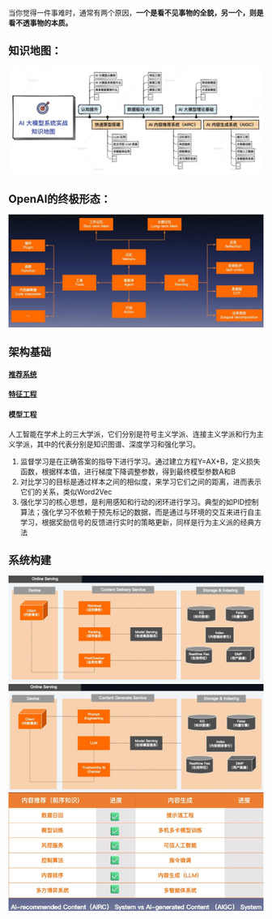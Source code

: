 当你觉得一件事难时，通常有两个原因，**一个是看不见事物的全貌，另一个，则是看不透事物的本质。**

## 知识地图：
![](attachments/20240309112155.jpg)
## OpenAI的终极形态：
![](attachments/20240309140712.jpg)
## 架构基础
#### [推荐系统](推荐系统.md)
#### [特征工程](特征工程.md)
#### 模型工程
人工智能在学术上的三大学派，它们分别是符号主义学派、连接主义学派和行为主义学派，其中的代表分别是知识图谱、深度学习和强化学习。
1. 监督学习是在正确答案的指导下进行学习。通过建立方程Y=AX+B，定义损失函数，根据样本值，进行梯度下降调整参数，得到最终模型参数A和B
2. 对比学习的目标是通过样本之间的相似度，来学习它们之间的距离，进而表示它们的关系，类似Word2Vec
3. 强化学习的核心思想，是利用感知和行动的闭环进行学习。典型的如PID控制算法；强化学习不依赖于预先标记的数据，而是通过与环境的交互来进行自主学习，根据奖励信号的反馈进行实时的策略更新，同样是行为主义派的经典方法

## 系统构建
![](attachments/20240321112219.jpg)
![](attachments/20240321112712.jpg)
![](attachments/20240321115026.jpg)
